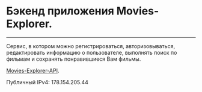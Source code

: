 # Бэкенд приложения Movies-Explorer.  

------------------------- ------------------------- -------------------------  

Сервис, в котором можно регистрироваться, авторизовываться, редактировать информацию о пользователе, выполнять поиск по фильмам и сохранять понравившиеся Вам фильмы.    

[Movies-Explorer-API](api.movies.stamat.nomoredomains.icu).  

Публичный IPv4: 178.154.205.44  
